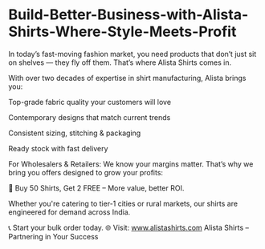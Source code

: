 # Build-Better-Business-with-Alista-Shirts-Where-Style-Meets-Profit
In today’s fast-moving fashion market, you need products that don’t just sit on shelves — they fly off them. That’s where Alista Shirts comes in.

With over two decades of expertise in shirt manufacturing, Alista brings you:

Top-grade fabric quality your customers will love

Contemporary designs that match current trends

Consistent sizing, stitching & packaging

Ready stock with fast delivery

For Wholesalers & Retailers:
We know your margins matter. That’s why we bring you offers designed to grow your profits:

💼 Buy 50 Shirts, Get 2 FREE – More value, better ROI.

Whether you're catering to tier-1 cities or rural markets, our shirts are engineered for demand across India.

📞 Start your bulk order today.
🌐 Visit: www.alistashirts.com
Alista Shirts – Partnering in Your Success

